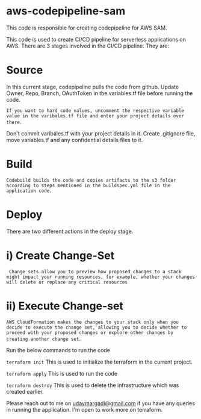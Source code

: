 # aws-codepipeline-sam
This code is responsible for creating codepipeline for AWS SAM.

This code is used to create CI/CD pipeline for serverless applications on AWS. There are 3 stages involved in the CI/CD pipeline. They are:

# Source
In this current stage, codepipeline pulls the code from github. Update Owner, Repo, Branch, OAuthToken in the variables.tf file before running the code. 

```If you want to hard code values, uncomment the respective variable value in the varibales.tf file and enter your project details over there```. 

Don't commit varibales.tf with your project details in it. Create .gitignore file, move variables.tf and any confidential details files to it.

# Build
```Codebuild builds the code and copies artifacts to the s3 folder according to steps mentioned in the buildspec.yml file in the application code.``` 

# Deploy
There are two different actions in the deploy stage.

# i) Create Change-Set
``` Change sets allow you to preview how proposed changes to a stack might impact your running resources, for example, whether your changes will delete or replace any critical resources```

# ii) Execute Change-set
```AWS CloudFormation makes the changes to your stack only when you decide to execute the change set, allowing you to decide whether to proceed with your proposed changes or explore other changes by creating another change set```.


Run the below commands to run the code

```terraform init```
This is used to initialize the terraform in the current project.

```terraform apply```
This is used to run the code

```terraform destroy```
This is used to delete the infrastructure which was created earlier.

Please reach out to me on udaymargadi@gmail.com if you have any queries in running the application. I'm open to work more on terraform.
